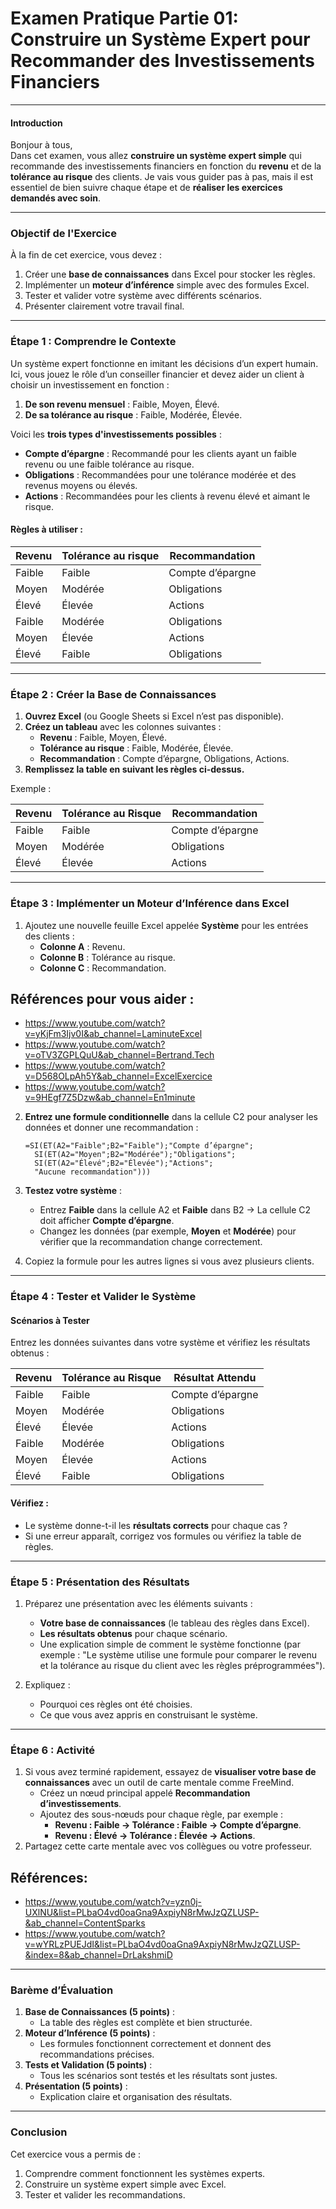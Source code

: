 # **Examen Pratique Partie 01: Construire un Système Expert pour Recommander des Investissements Financiers**

---

#### **Introduction**

Bonjour à tous,  
Dans cet examen, vous allez **construire un système expert simple** qui recommande des investissements financiers en fonction du **revenu** et de la **tolérance au risque** des clients. 
Je vais vous guider pas à pas, mais il est essentiel de bien suivre chaque étape et de **réaliser les exercices demandés avec soin**.

---

### **Objectif de l'Exercice**

À la fin de cet exercice, vous devez :
1. Créer une **base de connaissances** dans Excel pour stocker les règles.
2. Implémenter un **moteur d’inférence** simple avec des formules Excel.
3. Tester et valider votre système avec différents scénarios.
4. Présenter clairement votre travail final.

---

### **Étape 1 : Comprendre le Contexte**

Un système expert fonctionne en imitant les décisions d’un expert humain. Ici, vous jouez le rôle d’un conseiller financier et devez aider un client à choisir un investissement en fonction :
1. **De son revenu mensuel** : Faible, Moyen, Élevé.
2. **De sa tolérance au risque** : Faible, Modérée, Élevée.

Voici les **trois types d'investissements possibles** :
- **Compte d’épargne** : Recommandé pour les clients ayant un faible revenu ou une faible tolérance au risque.
- **Obligations** : Recommandées pour une tolérance modérée et des revenus moyens ou élevés.
- **Actions** : Recommandées pour les clients à revenu élevé et aimant le risque.

#### **Règles à utiliser :**

| **Revenu**     | **Tolérance au risque** | **Recommandation**     |
|-----------------|-------------------------|-------------------------|
| Faible         | Faible                  | Compte d’épargne       |
| Moyen          | Modérée                 | Obligations            |
| Élevé          | Élevée                  | Actions                |
| Faible         | Modérée                 | Obligations            |
| Moyen          | Élevée                  | Actions                |
| Élevé          | Faible                  | Obligations            |

---

### **Étape 2 : Créer la Base de Connaissances**

1. **Ouvrez Excel** (ou Google Sheets si Excel n’est pas disponible).
2. **Créez un tableau** avec les colonnes suivantes :
   - **Revenu** : Faible, Moyen, Élevé.
   - **Tolérance au risque** : Faible, Modérée, Élevée.
   - **Recommandation** : Compte d’épargne, Obligations, Actions.
3. **Remplissez la table en suivant les règles ci-dessus.**

Exemple :

| Revenu   | Tolérance au Risque | Recommandation     |
|----------|---------------------|--------------------|
| Faible   | Faible              | Compte d’épargne   |
| Moyen    | Modérée             | Obligations        |
| Élevé    | Élevée              | Actions            |

---

### **Étape 3 : Implémenter un Moteur d’Inférence dans Excel**


1. Ajoutez une nouvelle feuille Excel appelée **Système** pour les entrées des clients :
   - **Colonne A** : Revenu.
   - **Colonne B** : Tolérance au risque.
   - **Colonne C** : Recommandation.

## Références pour vous aider :
- https://www.youtube.com/watch?v=yKjFm3Ijv0I&ab_channel=LaminuteExcel
- https://www.youtube.com/watch?v=oTV3ZGPLQuU&ab_channel=Bertrand.Tech
- https://www.youtube.com/watch?v=D568OLpAh5Y&ab_channel=ExcelExercice
- https://www.youtube.com/watch?v=9HEgf7Z5Dzw&ab_channel=En1minute

2. **Entrez une formule conditionnelle** dans la cellule C2 pour analyser les données et donner une recommandation :
   ```excel
   =SI(ET(A2="Faible";B2="Faible");"Compte d’épargne";
     SI(ET(A2="Moyen";B2="Modérée");"Obligations";
     SI(ET(A2="Élevé";B2="Élevée");"Actions";
     "Aucune recommandation")))
   ```

3. **Testez votre système** :
   - Entrez **Faible** dans la cellule A2 et **Faible** dans B2 → La cellule C2 doit afficher **Compte d’épargne**.
   - Changez les données (par exemple, **Moyen** et **Modérée**) pour vérifier que la recommandation change correctement.

4. Copiez la formule pour les autres lignes si vous avez plusieurs clients.

---

### **Étape 4 : Tester et Valider le Système**

#### Scénarios à Tester
Entrez les données suivantes dans votre système et vérifiez les résultats obtenus :

| **Revenu** | **Tolérance au Risque** | **Résultat Attendu**     |
|------------|-------------------------|--------------------------|
| Faible     | Faible                  | Compte d’épargne         |
| Moyen      | Modérée                 | Obligations              |
| Élevé      | Élevée                  | Actions                  |
| Faible     | Modérée                 | Obligations              |
| Moyen      | Élevée                  | Actions                  |
| Élevé      | Faible                  | Obligations              |

#### Vérifiez :
- Le système donne-t-il les **résultats corrects** pour chaque cas ?
- Si une erreur apparaît, corrigez vos formules ou vérifiez la table de règles.

---

### **Étape 5 : Présentation des Résultats**

1. Préparez une présentation avec les éléments suivants :
   - **Votre base de connaissances** (le tableau des règles dans Excel).
   - **Les résultats obtenus** pour chaque scénario.
   - Une explication simple de comment le système fonctionne (par exemple : "Le système utilise une formule pour comparer le revenu et la tolérance au risque du client avec les règles préprogrammées").

2. Expliquez :
   - Pourquoi ces règles ont été choisies.
   - Ce que vous avez appris en construisant le système.

---

### **Étape 6 : Activité**

1. Si vous avez terminé rapidement, essayez de **visualiser votre base de connaissances** avec un outil de carte mentale comme FreeMind.
   - Créez un nœud principal appelé **Recommandation d’investissements**.
   - Ajoutez des sous-nœuds pour chaque règle, par exemple :
     - **Revenu : Faible → Tolérance : Faible → Compte d’épargne**.
     - **Revenu : Élevé → Tolérance : Élevée → Actions**.
2. Partagez cette carte mentale avec vos collègues ou votre professeur.

## Références: 
- https://www.youtube.com/watch?v=yzn0j-UXlNU&list=PLbaO4vd0oaGna9AxpiyN8rMwJzQZLUSP-&ab_channel=ContentSparks
- https://www.youtube.com/watch?v=wYRLzPUEJdI&list=PLbaO4vd0oaGna9AxpiyN8rMwJzQZLUSP-&index=8&ab_channel=DrLakshmiD

---

### **Barème d’Évaluation**
1. **Base de Connaissances (5 points)** :
   - La table des règles est complète et bien structurée.
2. **Moteur d’Inférence (5 points)** :
   - Les formules fonctionnent correctement et donnent des recommandations précises.
3. **Tests et Validation (5 points)** :
   - Tous les scénarios sont testés et les résultats sont justes.
4. **Présentation (5 points)** :
   - Explication claire et organisation des résultats.

---

### **Conclusion**

Cet exercice vous a permis de :
1. Comprendre comment fonctionnent les systèmes experts.
2. Construire un système expert simple avec Excel.
3. Tester et valider les recommandations.

